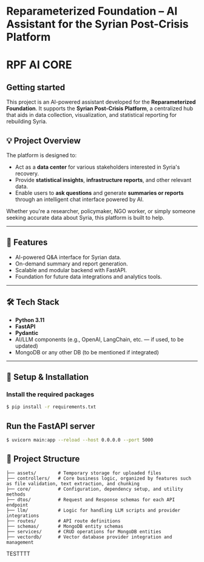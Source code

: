 # Reparameterized Foundation – AI Assistant for the Syrian Post-Crisis Platform
# RPF AI CORE

## Getting started

This project is an AI-powered assistant developed for the **Reparameterized Foundation**. It supports the **Syrian Post-Crisis Platform**, a centralized hub that aids in data collection, visualization, and statistical reporting for rebuilding Syria.

## 💡 Project Overview

The platform is designed to:

- Act as a **data center** for various stakeholders interested in Syria's recovery.
- Provide **statistical insights**, **infrastructure reports**, and other relevant data.
- Enable users to **ask questions** and generate **summaries or reports** through an intelligent chat interface powered by AI.

Whether you're a researcher, policymaker, NGO worker, or simply someone seeking accurate data about Syria, this platform is built to help.

---

## 🚀 Features

- AI-powered Q&A interface for Syrian data.
- On-demand summary and report generation.
- Scalable and modular backend with FastAPI.
- Foundation for future data integrations and analytics tools.

---

## 🛠 Tech Stack

- **Python 3.11**
- **FastAPI**
- **Pydantic**
- AI/LLM components (e.g., OpenAI, LangChain, etc. — if used, to be updated)
- MongoDB or any other DB (to be mentioned if integrated)

---

## 🧪 Setup & Installation

### Install the required packages

```bash
$ pip install -r requirements.txt
```

## Run the FastAPI server

```bash
$ uvicorn main:app --reload --host 0.0.0.0 --port 5000
```

## 📁 Project Structure

```
├── assets/        # Temporary storage for uploaded files
├── controllers/   # Core business logic, organized by features such as file validation, text extraction, and chunking
├── core/          # Configuration, dependency setup, and utility methods
├── dtos/          # Request and Response schemas for each API endpoint
├── llm/           # Logic for handling LLM scripts and provider integrations
├── routes/        # API route definitions
├── schemas/       # MongoDB entity schemas
├── services/      # CRUD operations for MongoDB entities
├── vectordb/      # Vector database provider integration and management
```

TESTTTT

